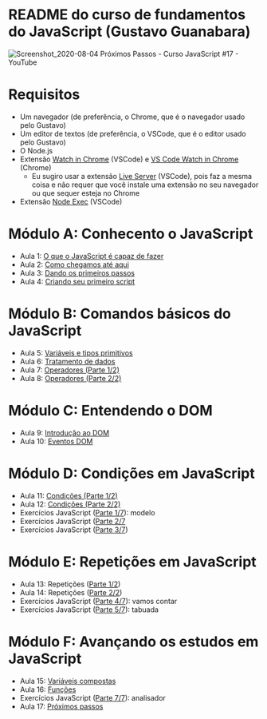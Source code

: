 # README do curso de fundamentos do JavaScript (Gustavo Guanabara)

![Screenshot_2020-08-04 Próximos Passos - Curso JavaScript #17 - YouTube](https://user-images.githubusercontent.com/24235344/89306581-71970980-d646-11ea-808e-fe0f3141638d.png)

# Requisitos

- Um navegador (de preferência, o Chrome, que é o navegador usado pelo Gustavo)
- Um editor de textos (de preferência, o VSCode, que é o editor usado pelo Gustavo)
- O Node.js
- Extensão [Watch in Chrome](https://marketplace.visualstudio.com/items?itemName=sneezry.watch-in-chrome) (VSCode) e [VS Code Watch in Chrome](https://chrome.google.com/webstore/detail/vs-code-watch-in-chrome/mmbnmofkiadlcapnmgnkheoadkpeefii) (Chrome)
  - Eu sugiro usar a extensão [Live Server](https://marketplace.visualstudio.com/items?itemName=ritwickdey.LiveServer) (VSCode), pois faz a mesma coisa e não requer que você instale uma extensão no seu navegador ou que sequer esteja no Chrome
- Extensão [Node Exec](https://marketplace.visualstudio.com/items?itemName=miramac.vscode-exec-node) (VSCode)

# Módulo A: Conhecento o JavaScript

- Aula 1: [O que o JavaScript é capaz de fazer](https://github.com/guiemi-learning-center/curso-javascript-guanabara/tree/master/modulo_a#aula-1-o-que-o-javascript-%C3%A9-capaz-de-fazer)
- Aula 2: [Como chegamos até aqui](https://github.com/guiemi-learning-center/curso-javascript-guanabara/tree/master/modulo_a#aula-2-como-chegamos-at%C3%A9-aqui)
- Aula 3: [Dando os primeiros passos](https://github.com/guiemi-learning-center/curso-javascript-guanabara/tree/master/modulo_a#aula-3-dando-os-primeiros-passos)
- Aula 4: [Criando seu primeiro script](https://github.com/guiemi-learning-center/curso-javascript-guanabara/tree/master/modulo_a#aula-4-criando-seu-primeiro-script)

# Módulo B: Comandos básicos do JavaScript

* Aula 5: [Variáveis e tipos primitivos](https://github.com/guiemi-learning-center/curso-javascript-guanabara/tree/master/modulo_b#aula-5-vari%C3%A1veis-e-tipos-primitivos)
* Aula 6: [Tratamento de dados](https://github.com/guiemi-learning-center/curso-javascript-guanabara/tree/master/modulo_b#aula-5-vari%C3%A1veis-e-tipos-primitivos)
* Aula 7: [Operadores (Parte 1/2)](https://github.com/guiemi-learning-center/curso-javascript-guanabara/tree/master/modulo_b#aula-7-operadores-parte-12)
* Aula 8: [Operadores (Parte 2/2)](https://github.com/guiemi-learning-center/curso-javascript-guanabara/tree/master/modulo_b#aula-8-operadores-parte-22)

# Módulo C: Entendendo o DOM

* Aula 9: [Introdução ao DOM](https://github.com/guiemi-learning-center/curso-javascript-guanabara/tree/master/modulo_c#aula-9-introdu%C3%A7%C3%A3o-ao-dom)
* Aula 10: [Eventos DOM](https://github.com/guiemi-learning-center/curso-javascript-guanabara/tree/master/modulo_c#aula-10-eventos-dom)

# Módulo D: Condições em JavaScript

* Aula 11: [Condições (Parte 1/2)](https://github.com/guiemi-learning-center/curso-javascript-guanabara/tree/master/modulo_d#aula-11-condi%C3%A7%C3%B5es-parte-12)
* Aula 12: [Condições (Parte 2/2)](https://github.com/guiemi-learning-center/curso-javascript-guanabara/tree/master/modulo_d#aula-12-condi%C3%A7%C3%B5es-parte-22)
* Exercícios JavaScript ([Parte 1/7](https://github.com/guiemi-learning-center/curso-javascript-guanabara/tree/master/modulo_d#aula-12-exerc%C3%ADcios-javascript-parte-18)): modelo
* Exercícios JavaScript ([Parte 2/7](https://github.com/guiemi-learning-center/curso-javascript-guanabara/tree/master/modulo_d#exerc%C3%ADcios-javascript-parte-18)
* Exercícios JavaScript ([Parte 3/7](https://github.com/guiemi-learning-center/curso-javascript-guanabara/tree/master/modulo_d#exerc%C3%ADcios-javascript-parte-38))

# Módulo E: Repetições em JavaScript

* Aula 13: Repetições ([Parte 1/2](https://github.com/guiemi-learning-center/curso-javascript-guanabara/tree/master/modulo_e#aula-13-repeti%C3%A7%C3%B5es-parte-1))
* Aula 14: Repetições ([Parte 2/2](https://github.com/guiemi-learning-center/curso-javascript-guanabara/tree/master/modulo_e#aula-14-repeti%C3%A7%C3%B5es-parte-2))
* Exercícios JavaScript ([Parte 4/7](https://github.com/guiemi-learning-center/Curso-JavaScript-Guanabara/blob/master/modulo_e/divertimentos/divertimento_5/vamos_contar.html)): vamos contar
* Exercícios JavaScript ([Parte 5/7](https://github.com/guiemi-learning-center/Curso-JavaScript-Guanabara/blob/master/modulo_e/divertimentos/divertimento_6/tabuada.html)): tabuada

# Módulo F: Avançando os estudos em JavaScript

* Aula 15: [Variáveis compostas](https://github.com/guiemi-learning-center/Curso-JavaScript-Guanabara/tree/master/modulo_f#aula-15-vari%C3%A1veis-compostas)
* Aula 16: [Funções](https://github.com/guiemi-learning-center/Curso-JavaScript-Guanabara/tree/master/modulo_f#aula-16-fun%C3%A7%C3%B5es)
* Exercícios JavaScript ([Parte 7/7](https://github.com/guiemi-learning-center/Curso-JavaScript-Guanabara/blob/master/modulo_f/divertimentos/divertimento_7/analisador.html)): analisador
* Aula 17: [Próximos passos](https://github.com/guiemi-learning-center/Curso-JavaScript-Guanabara/blob/master/modulo_f/17_proximos_passos/proximos_passos.md)





